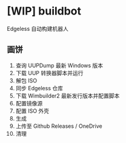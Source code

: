 # [WIP] buildbot
Edgeless 自动构建机器人

## 画饼
1. 查询 UUPDump 最新 Windows 版本
2. 下载 UUP 转换器脚本并运行
3. 解包 ISO
4. 同步 Edgeless 仓库
5. 下载 Wimbuilder2 最新发行版本并配置脚本
6. 配置镜像源
7. 配置 ISO 外壳
8. 生成
9. 上传至 Github Releases / OneDrive
10. 清理

